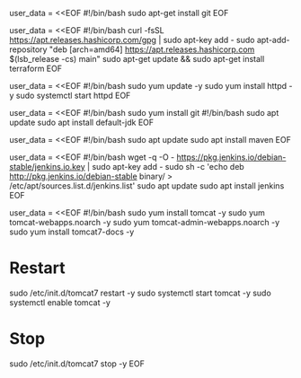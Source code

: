 user_data     = <<EOF
#!/bin/bash
sudo apt-get install git
EOF

user_data     = <<EOF
#!/bin/bash
curl -fsSL https://apt.releases.hashicorp.com/gpg | sudo apt-key add -
sudo apt-add-repository "deb [arch=amd64] https://apt.releases.hashicorp.com $(lsb_release -cs) main"
sudo apt-get update && sudo apt-get install terraform
EOF

user_data     = <<EOF
#!/bin/bash
sudo yum update -y
sudo yum install httpd -y
sudo systemctl start httpd
EOF

user_data     = <<EOF
#!/bin/bash
sudo yum install git
#!/bin/bash
sudo apt update
sudo apt install default-jdk
EOF

user_data     = <<EOF
#!/bin/bash
sudo apt update
sudo apt install maven
EOF

user_data     = <<EOF
#!/bin/bash
wget -q -O - https://pkg.jenkins.io/debian-stable/jenkins.io.key | sudo apt-key add -
sudo sh -c 'echo deb http://pkg.jenkins.io/debian-stable binary/ > /etc/apt/sources.list.d/jenkins.list'
sudo apt update
sudo apt install jenkins
EOF


 user_data     = <<EOF
#!/bin/bash
sudo yum install tomcat  -y
sudo yum tomcat-webapps.noarch -y
sudo yum tomcat-admin-webapps.noarch -y
sudo yum install tomcat7-docs -y
# Restart
sudo /etc/init.d/tomcat7 restart -y
sudo systemctl start tomcat -y
sudo systemctl enable tomcat -y
# Stop
sudo /etc/init.d/tomcat7 stop -y
EOF